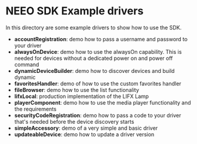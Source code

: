 # NEEO SDK Example drivers

In this directory are some example drivers to show how to use the SDK.

* **accountRegistration**: demo how to pass a username and password to your driver
* **alwaysOnDevice**: demo how to use the alwaysOn capability. This is needed for devices without a dedicated power on and power off command
* **dynamicDeviceBuilder**: demo how to discover devices and build dynamic 
* **favoritesHandler**: demo of how to use the custom favorites handler
* **fileBrowser**: demo how to use the list functionality
* **lifxLocal**: production implementation of the LIFX Lamp
* **playerComponent**: demo how to use the media player functionality and the requirements
* **securityCodeRegistration**: demo how to pass a code to your driver that's needed before the device discovery starts
* **simpleAccessory**: demo of a very simple and basic driver
* **updateableDevice**: demo how to update a driver version
